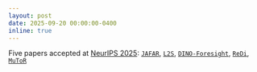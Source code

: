 ```yaml
---
layout: post
date: 2025-09-20 00:00:00-0400
inline: true
---
```


Five papers accepted at <a href="https://neurips.cc/" target="_blank">NeurIPS 2025</a>: <a href="https://valeoai.github.io/publications/jafar/" target="_blank">`JAFAR`</a>, <a href="https://valeoai.github.io/publications/l2s/" target="_blank">`L2S`</a>, <a href="https://arxiv.org/abs/2412.11673" target="_blank">`DINO-Foresight`</a>, <a href="https://arxiv.org/abs/2504.16064" target="_blank">`ReDi`</a>, <a href="https://arxiv.org/abs/2505.10518" target="_blank">`MuToR`</a>
